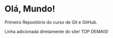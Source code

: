 # Olá, Mundo!

Primeiro Repositório do curso de Git e GitHub.

Linha adicionada diretamente do site! TOP DEMAIS!
